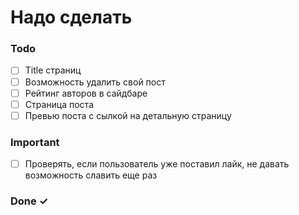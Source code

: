 # Надо сделать

### Todo

- [ ] Title страниц
- [ ] Возможность удалить свой пост
- [ ] Рейтинг авторов в сайдбаре
- [ ] Страница поста
- [ ] Превью поста с сылкой на детальную страницу

### Important

- [ ] Проверять, если пользователь уже поставил лайк, не давать возможность славить еще раз

### Done ✓
 